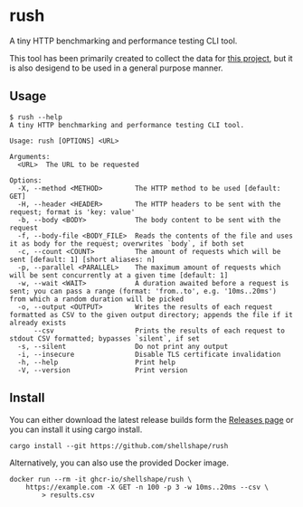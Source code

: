 # rush

A tiny HTTP benchmarking and performance testing CLI tool.

This tool has been primarily created to collect the data for [this project](https://github.com/zekroTJA/vercel-benchmarks), but it is also desigend to be used in a general purpose manner.

## Usage

```
$ rush --help
A tiny HTTP benchmarking and performance testing CLI tool.

Usage: rush [OPTIONS] <URL>

Arguments:
  <URL>  The URL to be requested

Options:
  -X, --method <METHOD>        The HTTP method to be used [default: GET]
  -H, --header <HEADER>        The HTTP headers to be sent with the request; format is 'key: value'
  -b, --body <BODY>            The body content to be sent with the request
  -f, --body-file <BODY_FILE>  Reads the contents of the file and uses it as body for the request; overwrites `body`, if both set
  -c, --count <COUNT>          The amount of requests which will be sent [default: 1] [short aliases: n]
  -p, --parallel <PARALLEL>    The maximum amount of requests which will be sent concurrently at a given time [default: 1]
  -w, --wait <WAIT>            A duration awaited before a request is sent; you can pass a range (format: 'from..to', e.g. '10ms..20ms') from which a random duration will be picked
  -o, --output <OUTPUT>        Writes the results of each request formatted as CSV to the given output directory; appends the file if it already exists
      --csv                    Prints the results of each request to stdout CSV formatted; bypasses `silent`, if set
  -s, --silent                 Do not print any output
  -i, --insecure               Disable TLS certificate invalidation
  -h, --help                   Print help
  -V, --version                Print version
```

## Install

You can either download the latest release builds form the [Releases page](https://github.com/shellshape/rush/releases) or you can install it using cargo install.
```
cargo install --git https://github.com/shellshape/rush
```

Alternatively, you can also use the provided Docker image.
```
docker run --rm -it ghcr-io/shellshape/rush \
    https://example.com -X GET -n 100 -p 3 -w 10ms..20ms --csv \
        > results.csv
```
